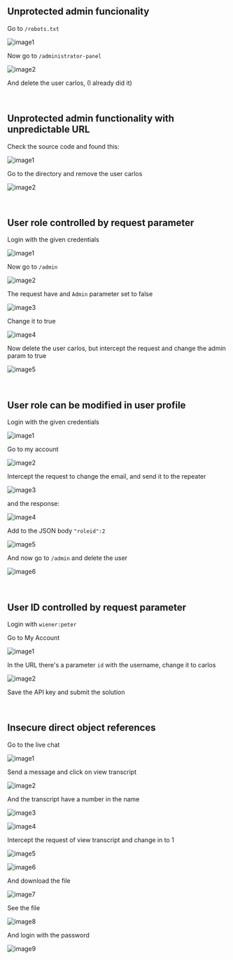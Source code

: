 ## Unprotected admin funcionality

Go to `/robots.txt`

![image1](/images/portswigger-unprotected-admin-funcionality/portswigger-unprotected-admin-funcionality1.png)

Now go to `/administrator-panel`

![image2](/images/portswigger-unprotected-admin-funcionality/portswigger-unprotected-admin-funcionality2.png)

And delete the user carlos, (I already did it)

<br/>
 
## Unprotected admin functionality with unpredictable URL

Check the source code and found this:

![image1](/images/portswigger-unprotected-admin-funcionality-with-unpredictable-url/portswigger-unprotected-admin-functionality-with-unpredictable-url1.png)

Go to the directory and remove the user carlos

![image2](/images/portswigger-unprotected-admin-funcionality-with-unpredictable-url/portswigger-unprotected-admin-functionality-with-unpredictable-url2.png)

<br/>

## User role controlled by request parameter

Login with the given credentials

![image1](/images/portswigger-user-role-controlled-by-request-param/portswigger-user-role-controlled-by-request-parameter1.png)

Now go to `/admin`

![image2](/images/portswigger-user-role-controlled-by-request-param/portswigger-user-role-controlled-by-request-parameter2.png)

The request have and `Admin` parameter set to false

![image3](/images/portswigger-user-role-controlled-by-request-param/portswigger-user-role-controlled-by-request-parameter3.png)

Change it to true

![image4](/images/portswigger-user-role-controlled-by-request-param/portswigger-user-role-controlled-by-request-parameter4.png)

Now delete the user carlos, but intercept the request and change the admin param to true

![image5](/images/portswigger-user-role-controlled-by-request-param/portswigger-user-role-controlled-by-request-parameter5.png)

<br/>

## User role can be modified in user profile

Login with the given credentials

![image1](/images/portswigger-user-role-can-be-modified-in-user-profile/portswigger-user-role-can-be-modified-in-user-profile1.png)

Go to my account

![image2](/images/portswigger-user-role-can-be-modified-in-user-profile/portswigger-user-role-can-be-modified-in-user-profile2.png)

Intercept the request to change the email, and send it to the repeater

![image3](/images/portswigger-user-role-can-be-modified-in-user-profile/portswigger-user-role-can-be-modified-in-user-profile3.png)

and the response:

![image4](/images/portswigger-user-role-can-be-modified-in-user-profile/portswigger-user-role-can-be-modified-in-user-profile4.png)

Add to the JSON body `"roleid":2`

![image5](/images/portswigger-user-role-can-be-modified-in-user-profile/portswigger-user-role-can-be-modified-in-user-profile5.png)

And now go to `/admin` and delete the user

![image6](/images/portswigger-user-role-can-be-modified-in-user-profile/portswigger-user-role-can-be-modified-in-user-profile6.png)

<br/>

## User ID controlled by request parameter

Login with `wiener:peter`

Go to My Account

![image1](/images/portswigger-user-id-controlled-by-req-param/portswigger-user-ID-controlled-by-request-parameter1.png)

In the URL there's a parameter `id` with the username, change it to carlos

![image2](/images/portswigger-user-id-controlled-by-req-param/portswigger-user-ID-controlled-by-request-parameter2.png)

Save the API key and submit the solution

<br/>

## Insecure direct object references

Go to the live chat

![image1](/images/portswigger-insecure-direct-object-references/portswigger-insecure-direct-object-references1.png)

Send a message and click on view transcript

![image2](/images/portswigger-insecure-direct-object-references/portswigger-insecure-direct-object-references2.png)

And the transcript have a number in the name 

![image3](/images/portswigger-insecure-direct-object-references/portswigger-insecure-direct-object-references3.png)

![image4](/images/portswigger-insecure-direct-object-references/portswigger-insecure-direct-object-references4.png)

Intercept the request of view transcript and change in to 1

![image5](/images/portswigger-insecure-direct-object-references/portswigger-insecure-direct-object-references5.png)

![image6](/images/portswigger-insecure-direct-object-references/portswigger-insecure-direct-object-references6.png)

And download the file

![image7](/images/portswigger-insecure-direct-object-references/portswigger-insecure-direct-object-references7.png)

See the file

![image8](/images/portswigger-insecure-direct-object-references/portswigger-insecure-direct-object-references8.png)

And login with the password

![image9](/images/portswigger-insecure-direct-object-references/portswigger-insecure-direct-object-references9.png)
